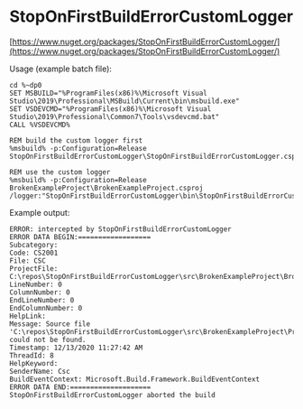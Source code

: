 # StopOnFirstBuildErrorCustomLogger

[https://www.nuget.org/packages/StopOnFirstBuildErrorCustomLogger/](https://www.nuget.org/packages/StopOnFirstBuildErrorCustomLogger/)

Usage (example batch file):
```
cd %~dp0
SET MSBUILD="%ProgramFiles(x86)%\Microsoft Visual Studio\2019\Professional\MSBuild\Current\bin\msbuild.exe"
SET VSDEVCMD="%ProgramFiles(x86)%\Microsoft Visual Studio\2019\Professional\Common7\Tools\vsdevcmd.bat"
CALL %VSDEVCMD%

REM build the custom logger first
%msbuild% -p:Configuration=Release StopOnFirstBuildErrorCustomLogger\StopOnFirstBuildErrorCustomLogger.csproj

REM use the custom logger
%msbuild% -p:Configuration=Release BrokenExampleProject\BrokenExampleProject.csproj /logger:"StopOnFirstBuildErrorCustomLogger\bin\StopOnFirstBuildErrorCustomLogger.dll"
```

Example output:
```
ERROR: intercepted by StopOnFirstBuildErrorCustomLogger
ERROR DATA BEGIN:==================
Subcategory:
Code: CS2001
File: CSC
ProjectFile: C:\repos\StopOnFirstBuildErrorCustomLogger\src\BrokenExampleProject\BrokenExampleProject.csproj
LineNumber: 0
ColumnNumber: 0
EndLineNumber: 0
EndColumnNumber: 0
HelpLink:
Message: Source file 'C:\repos\StopOnFirstBuildErrorCustomLogger\src\BrokenExampleProject\Properties\AssemblyInfo.cs' could not be found.
Timestamp: 12/13/2020 11:27:42 AM
ThreadId: 8
HelpKeyword:
SenderName: Csc
BuildEventContext: Microsoft.Build.Framework.BuildEventContext
ERROR DATA END:====================
StopOnFirstBuildErrorCustomLogger aborted the build
```